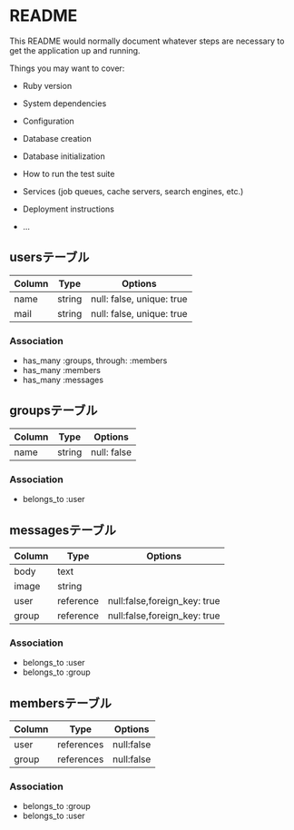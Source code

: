 # README

This README would normally document whatever steps are necessary to get the
application up and running.

Things you may want to cover:

* Ruby version

* System dependencies

* Configuration

* Database creation

* Database initialization

* How to run the test suite

* Services (job queues, cache servers, search engines, etc.)

* Deployment instructions

* ...

## usersテーブル

|Column|Type|Options|
|------|----|-------|
|name|string|null: false, unique: true|
|mail|string|null: false, unique: true|

### Association
- has_many :groups, through: :members
- has_many :members
- has_many :messages

## groupsテーブル

|Column|Type|Options|
|------|----|-------|
|name|string|null: false|

### Association
- belongs_to :user

## messagesテーブル

|Column|Type|Options|
|------|----|-------|
|body|text|
|image|string|
|user|reference|null:false,foreign_key: true|
|group|reference|null:false,foreign_key: true|

### Association
- belongs_to :user
- belongs_to :group

## membersテーブル

|Column|Type|Options|
|------|----|-------|
|user|references|null:false|
|group|references|null:false|

### Association
- belongs_to :group
- belongs_to :user



